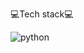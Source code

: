 💻Tech stack💻


<img alt="python" src ="https://img.shields.io/badge/python-blue.svg?&style=for-the-badge&logo=python&logoColor=white"/>
